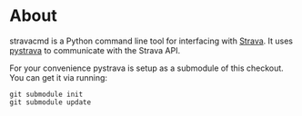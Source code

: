 About
=====

stravacmd is a Python command line tool for interfacing with
[Strava](https://www.strava.com).  It uses
[pystrava](https://github.com/j2sol/pystrava) to communicate with the Strava
API.

For your convenience pystrava is setup as a submodule of this checkout. You can
get it via running:

    git submodule init
    git submodule update

